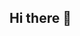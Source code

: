 ## Hi there 👋

<!--
**aboutlevi/aboutlevi** is a ✨ _special_ ✨ repository because its `README.md` (this file) appears on your GitHub profile.

Here are some ideas to get you started:

- 🔭 I’m currently working on AFRIK'SLAPIN 
- 🌱 I’m currently learning veterinary assistant  
- 👯 I’m looking to collaborate on breeder  
- 🤔 I’m looking for help with ...
- 💬 Ask me about ...
- 📫 How to reach me: ...
- 😄 Pronouns: ...
- ⚡ Fun fact: ...
-->
